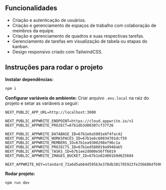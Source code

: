 ## Funcionalidades

- Criação e autenticação de usuários.
- Criação e gerenciamento de espaços de trabalho com colaboração de membros da equipe.
- Criação e gerenciamento de quadros e suas respectivas tarefas.
- Gerenciamento de tarefas em visualização de tabela ou etapas do kanban.
- Design responsivo criado com TailwindCSS.

## Instruções para rodar o projeto

**Instalar dependências:**

```bash
npm i
```

**Configurar variáveis de ambiente:**
   Criar arquivo `.env.local` na raiz do projeto e setar as variáveis a seguir:

```
NEXT_PUBLIC_APP_URL=http://localhost:3000

NEXT_PUBLIC_APPWRITE_ENDPOINT=https://cloud.appwrite.io/v1
NEXT_PUBLIC_APPWRITE_PROJECT=67b1db3d00307cf37f26

NEXT_PUBLIC_APPWRITE_DATABASE_ID=67b1e6a5001e8f4fac42
NEXT_PUBLIC_APPWRITE_WORKSPACES_ID=67b1e6c60034701dcf59
NEXT_PUBLIC_APPWRITE_MEMBERS_ID=67b1ea9300298ef96c1a
NEXT_PUBLIC_APPWRITE_PROJECTS_ID=67b1ed580019a9948ab5
NEXT_PUBLIC_APPWRITE_TASKS_ID=67b1ee2d000e56ff6019
NEXT_PUBLIC_APPWRITE_IMAGES_BUCKET_ID=67b1e82d001b9d625684

NEXT_APPWRITE_KEY=standard_72a6d5ab64d595b3e378db381785922fe256686dfb96253bff0947c31e29039983a9f0a618e2ba39389f65531b5c3e1aea3bc7c3120edd5aad43bf06175fe926ec71923d8a4c9d8d49712a915887db867728e8065170182fc71c1a0d90fc73ff2c7aa436fd95a4abba71a8ce59e065caa58641528615f91b69015a59032fd0ee
```

**Rodar projeto:**

```bash
npm run dev
```

